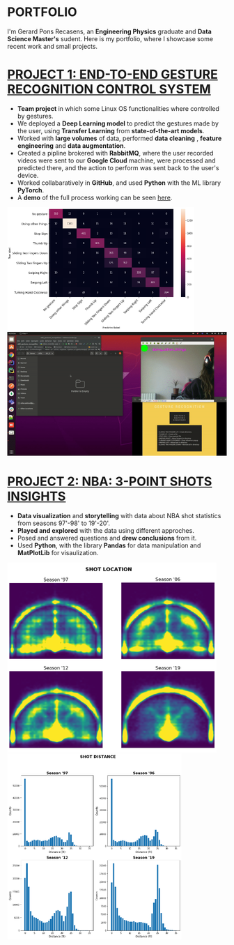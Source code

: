 # PORTFOLIO

I'm Gerard Pons Recasens, an **Engineering Physics** graduate and **Data Science Master's** sudent. Here is my portfolio, where I showcase some recent work and small projects.

# [PROJECT 1: END-TO-END GESTURE RECOGNITION CONTROL SYSTEM](https://github.com/gesturesAidl/video_processor)

* **Team project** in which some Linux OS functionalities where controlled by gestures.
* We deployed a **Deep Learning model** to predict the gestures made by the user, using **Transfer Learning** from **state-of-the-art models**.
* Worked with **large volumes** of data, performed **data cleaning** , **feature engineering** and **data augmentation**.
* Created a pipline brokered with **RabbitMQ**, where the user recorded videos were sent to our **Google Cloud** machine, were processed and predicted there, and the action to perform was sent back to the user's device.
* Worked collabaratively in **GitHub**, and used **Python** with the ML library **PyTorch**.
* A **demo** of the full process working can be seen [here](https://www.youtube.com/watch?v=G59jl27JF2A&ab_channel=GesturesAidl).

<div class="row">
  <img class="pull-left" src="Images/confusion.png"  width="430">
  <img class="pull-left" src="Images/demo_gif.gif"  width="530">
</div>


# [PROJECT 2: NBA: 3-POINT SHOTS INSIGHTS](https://github.com/gerardponsds/NBA_Shot_Analysis)

* **Data visualization** and **storytelling** with data about NBA shot statistics from seasons 97'-98' to 19'-20'.
* **Played and explored** with the data using different approches. 
* Posed and answered questions and **drew conclusions** from it.
* Used **Python**, with the library **Pandas** for data manipulation and **MatPlotLib** for visaulization.


<div class="row">
  <img class="pull-left" src="Images/shotlocation.png"  width="480">
  <img class="pull-left" src="Images/shots_distribution.png"  width="400">
</div>
